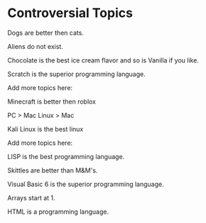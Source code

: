 # Controversial Topics

Dogs are better then cats.

Aliens do not exist.

Chocolate is the best ice cream flavor and so is Vanilla if you like.

Scratch is the superior programming language.

Add more topics here:

Minecraft is better then roblox

PC > Mac
Linux > Mac

Kali Linux is the best linux

Add more topics here:

LISP is the best programming language.

Skittles are better than M&M's.

Visual Basic 6 is the superior programming language.

Arrays start at 1.

HTML is a programming language.
